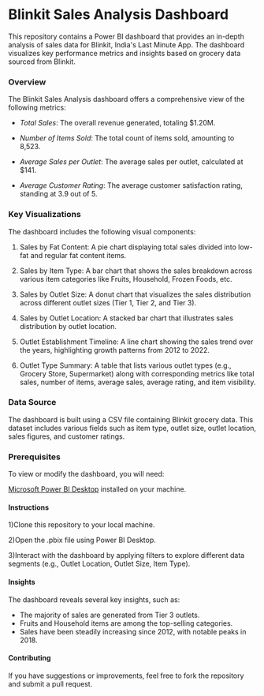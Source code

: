# **Blinkit Sales Analysis Dashboard**

This repository contains a Power BI dashboard that provides an in-depth analysis of sales data for Blinkit, India's Last Minute App. The dashboard visualizes key performance metrics and insights based on grocery data sourced from Blinkit.

### Overview

The Blinkit Sales Analysis dashboard offers a comprehensive view of the following metrics:

- *Total Sales*: The overall revenue generated, totaling $1.20M.
- *Number of Items Sold*: The total count of items sold, amounting to 8,523.

- *Average Sales per Outlet*: The average sales per outlet, calculated at $141.
- *Average Customer Rating*: The average customer satisfaction rating, standing at 3.9 out of 5.

### Key Visualizations

The dashboard includes the following visual components:

1) Sales by Fat Content: A pie chart displaying total sales divided into low-fat and regular fat content items.

2) Sales by Item Type: A bar chart that shows the sales breakdown across various item categories like Fruits, Household, Frozen Foods, etc.

3) Sales by Outlet Size: A donut chart that visualizes the sales distribution across different outlet sizes (Tier 1, Tier 2, and Tier 3).

4) Sales by Outlet Location: A stacked bar chart that illustrates sales distribution by outlet location.

5) Outlet Establishment Timeline: A line chart showing the sales trend over the years, highlighting growth patterns from 2012 to 2022.

6) Outlet Type Summary: A table that lists various outlet types (e.g., Grocery Store, Supermarket) along with corresponding metrics like total sales, number of items, average sales, average rating, and item visibility.

### Data Source

The dashboard is built using a CSV file containing Blinkit grocery data. This dataset includes various fields such as item type, outlet size, outlet location, sales figures, and customer ratings.

### Prerequisites
To view or modify the dashboard, you will need:

[Microsoft Power BI Desktop](https://www.microsoft.com/en-us/power-platform/products/power-bi/downloads) installed on your machine.

#### Instructions

1)Clone this repository to your local machine.

2)Open the .pbix file using Power BI Desktop.

3)Interact with the dashboard by applying filters to explore different data segments (e.g., Outlet Location, Outlet Size, Item Type).

#### Insights

The dashboard reveals several key insights, such as:

- The majority of sales are generated from Tier 3 outlets.
- Fruits and Household items are among the top-selling categories.
- Sales have been steadily increasing since 2012, with notable peaks in 2018.

#### Contributing

If you have suggestions or improvements, feel free to fork the repository and submit a pull request.
